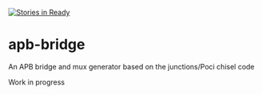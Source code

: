 [![Stories in Ready](https://badge.waffle.io/rbarzic/apb-bridge.png?label=ready&title=Ready)](https://waffle.io/rbarzic/apb-bridge)
# apb-bridge
An APB bridge and mux generator based on the junctions/Poci chisel code

Work in progress
